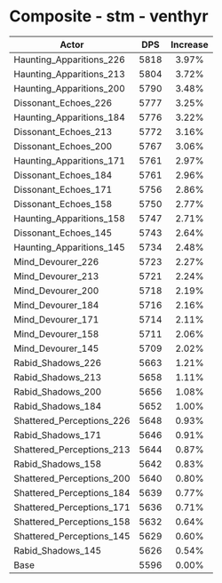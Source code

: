 # Composite - stm - venthyr
| Actor | DPS | Increase |
|---|:---:|:---:|
|Haunting_Apparitions_226|5818|3.97%|
|Haunting_Apparitions_213|5804|3.72%|
|Haunting_Apparitions_200|5790|3.48%|
|Dissonant_Echoes_226|5777|3.25%|
|Haunting_Apparitions_184|5776|3.22%|
|Dissonant_Echoes_213|5772|3.16%|
|Dissonant_Echoes_200|5767|3.06%|
|Haunting_Apparitions_171|5761|2.97%|
|Dissonant_Echoes_184|5761|2.96%|
|Dissonant_Echoes_171|5756|2.86%|
|Dissonant_Echoes_158|5750|2.77%|
|Haunting_Apparitions_158|5747|2.71%|
|Dissonant_Echoes_145|5743|2.64%|
|Haunting_Apparitions_145|5734|2.48%|
|Mind_Devourer_226|5723|2.27%|
|Mind_Devourer_213|5721|2.24%|
|Mind_Devourer_200|5718|2.19%|
|Mind_Devourer_184|5716|2.16%|
|Mind_Devourer_171|5714|2.11%|
|Mind_Devourer_158|5711|2.06%|
|Mind_Devourer_145|5709|2.02%|
|Rabid_Shadows_226|5663|1.21%|
|Rabid_Shadows_213|5658|1.11%|
|Rabid_Shadows_200|5656|1.08%|
|Rabid_Shadows_184|5652|1.00%|
|Shattered_Perceptions_226|5648|0.93%|
|Rabid_Shadows_171|5646|0.91%|
|Shattered_Perceptions_213|5644|0.87%|
|Rabid_Shadows_158|5642|0.83%|
|Shattered_Perceptions_200|5640|0.80%|
|Shattered_Perceptions_184|5639|0.77%|
|Shattered_Perceptions_171|5636|0.71%|
|Shattered_Perceptions_158|5632|0.64%|
|Shattered_Perceptions_145|5629|0.60%|
|Rabid_Shadows_145|5626|0.54%|
|Base|5596|0.00%|
